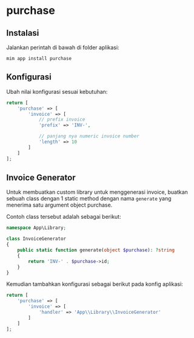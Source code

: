 # purchase

## Instalasi

Jalankan perintah di bawah di folder aplikasi:

```
mim app install purchase
```

## Konfigurasi

Ubah nilai konfigurasi sesuai kebutuhan:

```php
return [
    'purchase' => [
        'invoice' => [
            // prefix invoice
            'prefix' => 'INV-',

            // panjang nya numeric invoice number
            'length' => 10
        ]
    ]
];
```

## Invoice Generator

Untuk membuatkan custom library untuk menggenerasi invoice, buatkan sebuah class
dengan 1 static method dengan nama `generate` yang menerima satu argument object
purchase.

Contoh class tersebut adalah sebagai berikut:

```php
namespace App\Library;

class InvoiceGenerator
{
    public static function generate(object $purchase): ?string
    {
        return 'INV-' . $purchase->id;
    }
}
```

Kemudian tambahkan konfigurasi sebagai berikut pada konfig aplikasi:

```php
return [
    'purchase' => [
        'invoice' => [
            'handler' => 'App\\Library\\InvoiceGenerator'
        ]
    ]
];
```
